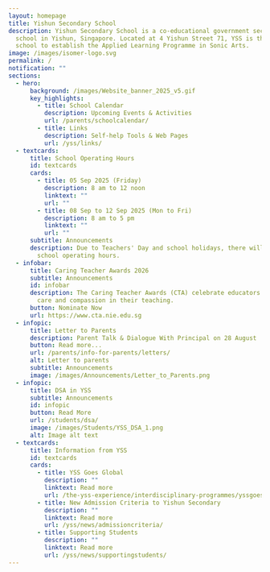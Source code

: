 ```yaml
---
layout: homepage
title: Yishun Secondary School
description: Yishun Secondary School is a co-educational government secondary
  school in Yishun, Singapore. Located at 4 Yishun Street 71, YSS is the first
  school to establish the Applied Learning Programme in Sonic Arts.
image: /images/isomer-logo.svg
permalink: /
notification: ""
sections:
  - hero:
      background: /images/Website_banner_2025_v5.gif
      key_highlights:
        - title: School Calendar
          description: Upcoming Events & Activities
          url: /parents/schoolcalendar/
        - title: Links
          description: Self-help Tools & Web Pages
          url: /yss/links/
  - textcards:
      title: School Operating Hours
      id: textcards
      cards:
        - title: 05 Sep 2025 (Friday)
          description: 8 am to 12 noon
          linktext: ""
          url: ""
        - title: 08 Sep to 12 Sep 2025 (Mon to Fri)
          description: 8 am to 5 pm
          linktext: ""
          url: ""
      subtitle: Announcements
      description: Due to Teachers' Day and school holidays, there will be changes to
        school operating hours.
  - infobar:
      title: Caring Teacher Awards 2026
      subtitle: Announcements
      id: infobar
      description: The Caring Teacher Awards (CTA) celebrate educators who exemplify
        care and compassion in their teaching.
      button: Nominate Now
      url: https://www.cta.nie.edu.sg
  - infopic:
      title: Letter to Parents
      description: Parent Talk & Dialogue With Principal on 28 August
      button: Read more...
      url: /parents/info-for-parents/letters/
      alt: Letter to parents
      subtitle: Announcements
      image: /images/Announcements/Letter_to_Parents.png
  - infopic:
      title: DSA in YSS
      subtitle: Announcements
      id: infopic
      button: Read More
      url: /students/dsa/
      image: /images/Students/YSS_DSA_1.png
      alt: Image alt text
  - textcards:
      title: Information from YSS
      id: textcards
      cards:
        - title: YSS Goes Global
          description: ""
          linktext: Read more
          url: /the-yss-experience/interdisciplinary-programmes/yssgoesglobal/
        - title: New Admission Criteria to Yishun Secondary
          description: ""
          linktext: Read more
          url: /yss/news/admissioncriteria/
        - title: Supporting Students
          description: ""
          linktext: Read more
          url: /yss/news/supportingstudents/
---
```

